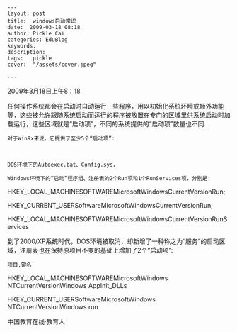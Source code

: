 
    ---
    layout: post  
    title:  windows启动常识  
    date:  2009-03-18 08:18  
    author: Pickle Cai  
    categories: EduBlog  
    keywords: 
    description:   
    tags:	pickle   
    cover:  "/assets/cover.jpeg"  

    ---  
    
2009年3月18日上午8：18



   任何操作系统都会在启动时自动运行一些程序，用以初始化系统环境或额外功能等，这些被允许跟随系统启动而运行的程序被放置在专门的区域里供系统启动时加载运行，这些区域就是“启动项”，不同的系统提供的“启动项”数量也不同.

    对于Win9x来说，它提供了至少5个“启动项”:



    DOS环境下的Autoexec.bat、Config.sys，

    Windows环境下的“启动”程序组、注册表的2个Run项和1个RunServices项，分别是: 





HKEY_LOCAL_MACHINESOFTWAREMicrosoftWindowsCurrentVersionRun;



HKEY_CURRENT_USERSoftwareMicrosoftWindowsCurrentVersionRun;

HKEY_LOCAL_MACHINESOFTWAREMicrosoftWindowsCurrentVersionRunServices



 到了2000/XP系统时代，DOS环境被取消，却新增了一种称之为“服务”的启动区域，注册表也在保持原项目不变的基础上增加了2个“启动项”: 

    项目,键名





HKEY_LOCAL_MACHINESOFTWAREMicrosoftWindows NTCurrentVersionWindows AppInit_DLLs 

HKEY_CURRENT_USERSoftwareMicrosoftWindows NTCurrentVersionWindows run



		    
 中国教育在线·教育人

